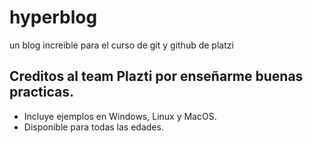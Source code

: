 # hyperblog
un blog increible para el curso de git y github de platzi


## Creditos al team Plazti por enseñarme buenas practicas. 

* Incluye ejemplos en Windows, Linux y MacOS.
* Disponible para todas las edades.
